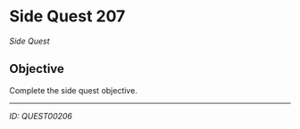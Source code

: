 # Side Quest 207

*Side Quest*

## Objective
Complete the side quest objective.

---
*ID: QUEST00206*